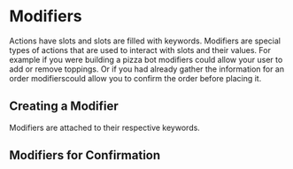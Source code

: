 # Modifiers

Actions have slots and slots are filled with keywords. Modifiers are special types of actions that are used to interact with slots and their values. For example if you were building a pizza bot modifiers could allow your user to add or remove toppings. Or if you had already gather the information for an order modifierscould allow you to confirm the order before placing it.

## Creating a Modifier

Modifiers are attached to their respective keywords.

## Modifiers for Confirmation


